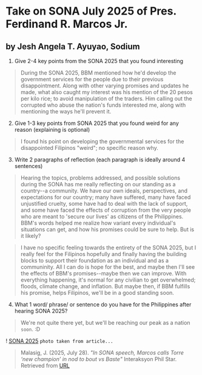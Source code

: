 # Take on SONA July 2025 of Pres. Ferdinand R. Marcos Jr.
## by Jesh Angela T. Ayuyao, Sodium

1. Give 2-4 key points from the SONA 2025 that you found interesting
> During the SONA 2025, BBM mentioned how he'd develop the government services for the people due to their previous disappointment.
> Along with other varying promises and updates he made, what also caught my interest was his mention of the 20 pesos per kilo rice; to avoid manipulation of the traders. 
> Him calling out the corrupted who abuse the nation's funds interested me, along with mentioning the ways he'll prevent it.

2. Give 1-3 key points from SONA 2025 that you found weird for any reason (explaining is optional)
> I found his point on developing the governmental services for the disappointed Filipinos "weird"; no specific reason why.

3. Write 2 paragraphs of reflection (each paragraph is ideally around 4 sentences)
> Hearing the topics, problems addressed, and possible solutions during the SONA has me really reflecting on our standing as a country--a community. We have our  own ideals, perspectives, and expectations for our country; many have suffered, many have faced unjustified cruelty, some have had to deal with the lack of support, and some have faced the effects of corruption from the very people who are meant to 'secure our lives' as citizens of the Philippines. BBM's words helped me realize how variant every individual's situations can get, and how his promises could be sure to help. But is it likely?

 > I have no specific feeling towards the entirety of the SONA 2025, but I really feel for the Filipinos hopefully and finally having the building blocks to support their foundation as an individual and as a communinity. All I can do is hope for the best, and maybe then I'll see the effects of BBM's promises--maybe then we can improve. With everything happening, it's normal for any civilian to get overwhelmed; floods, climate change, and inflation. But maybe then, if  BBM fulfills his promise, helps Filipinos, we'll be in a good standing soon.

4. What 1 word/ phrase/ or sentence do you have for the Philippines after hearing SONA 2025? 
> We're not quite there yet, but we'll be reaching our peak as a nation `soon`. :D

!  [SONA 2025](sona.jpg)
`photo taken from article...`
> Malasig, J. (2025, July 28). *"In SONA speech, Marcos calls Torre ‘new champion’ in nod to bout vs Baste"* Interaksyon Phil Star. Retrieved from [URL](https://interaksyon.philstar.com/politics-issues/2025/07/28/299719/marcos-torre-new-champion-nod-bout-basta/)